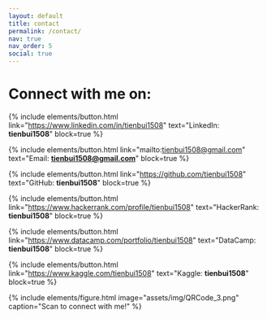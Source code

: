 ```yaml
---
layout: default
title: contact
permalink: /contact/
nav: true
nav_order: 5
social: true
---
```


# Connect with me on:

{% include elements/button.html link="https://www.linkedin.com/in/tienbui1508" text="LinkedIn: **tienbui1508**" block=true %}

{% include elements/button.html link="mailto:tienbui1508@gmail.com" text="Email: **tienbui1508@gmail.com**" block=true %}

{% include elements/button.html link="https://github.com/tienbui1508" text="GitHub: **tienbui1508**" block=true %}

{% include elements/button.html link="https://www.hackerrank.com/profile/tienbui1508" text="HackerRank: **tienbui1508**" block=true %}

{% include elements/button.html link="https://www.datacamp.com/portfolio/tienbui1508" text="DataCamp: **tienbui1508**" block=true %}

{% include elements/button.html link="https://www.kaggle.com/tienbui1508" text="Kaggle: **tienbui1508**" block=true %}

{% include elements/figure.html image="assets/img/QRCode_3.png" caption="Scan to connect with me!" %}

